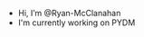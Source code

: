 - Hi, I’m @Ryan-McClanahan
- I'm currently working on PYDM

<!---
Ryan-McClanahan/Ryan-McClanahan is a ✨ special ✨ repository because its `README.md` (this file) appears on your GitHub profile.
You can click the Preview link to take a look at your changes.
--->
